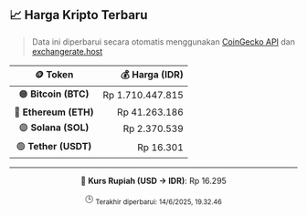 

<!-- HARGA_KRIPTO -->
## 📈 Harga Kripto Terbaru

> Data ini diperbarui secara otomatis menggunakan [CoinGecko API](https://www.coingecko.com/) dan [exchangerate.host](https://exchangerate.host/)

<div align="center">

| 🪙 Token | 💰 Harga (IDR) |
|:------:|---------------:|
| 🟠 **Bitcoin (BTC)**   | Rp 1.710.447.815 |
| 🔵 **Ethereum (ETH)**  | Rp 41.263.186 |
| 🟣 **Solana (SOL)**    | Rp 2.370.539 |
| 🟢 **Tether (USDT)**   | Rp 16.301 |

---

💱 **Kurs Rupiah (USD → IDR)**: Rp 16.295

🕒 <sub>Terakhir diperbarui: 14/6/2025, 19.32.46</sub>

</div>
<!-- /HARGA_KRIPTO -->